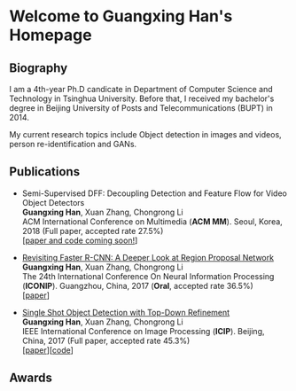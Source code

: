 # Welcome to Guangxing Han's Homepage

## Biography

I am a 4th-year Ph.D candicate in Department of Computer Science and Technology in Tsinghua University. Before that, I received my bachelor's degree in Beijing University of Posts and Telecommunications (BUPT) in 2014.

My current research topics include Object detection in images and videos, person re-identification and GANs.

## Publications

* Semi-Supervised DFF: Decoupling Detection and Feature Flow for Video Object Detectors<br> **Guangxing Han**, Xuan Zhang, Chongrong Li<br> ACM International Conference on Multimedia (**ACM MM**). Seoul, Korea, 2018 (Full paper, accepted rate 27.5%)<br>[[paper and code coming soon!](https://guangxinghan.github.io/)]

* <a href="https://link.springer.com/chapter/10.1007/978-3-319-70090-8_2">Revisiting Faster R-CNN: A Deeper Look at Region Proposal Network</a><br> **Guangxing Han**, Xuan Zhang, Chongrong Li<br> The 24th International Conference On Neural Information Processing (**ICONIP**). Guangzhou, China, 2017 (**Oral**, accepted rate 36.5%)<br>[[paper](https://link.springer.com/chapter/10.1007/978-3-319-70090-8_2)]

* <a href="https://ieeexplore.ieee.org/document/8296905/">Single Shot Object Detection with Top-Down Refinement</a><br> **Guangxing Han**, Xuan Zhang, Chongrong Li<br> IEEE International Conference on Image Processing (**ICIP**). Beijing, China, 2017 (Full paper, accepted rate 45.3%)<br>[[paper](https://ieeexplore.ieee.org/document/8296905/)][[code](https://github.com/GuangxingHan/SSD-TDR)]

## Awards

